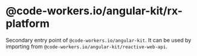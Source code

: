 # @code-workers.io/angular-kit/rx-platform

Secondary entry point of `@code-workers.io/angular-kit`. It can be used by importing from `@code-workers.io/angular-kit/reactive-web-api`.
